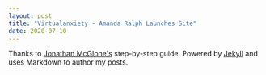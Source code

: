 ```yaml
---
layout: post
title: "Virtualanxiety - Amanda Ralph Launches Site"
date: 2020-07-10
---
```


Thanks to [Jonathan McGlone's](http://jmcglone.com/guides/github-pages) step-by-step guide.
Powered by [Jekyll](http://jekyllrb.com) and uses Markdown to author my posts.
